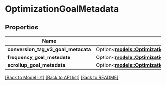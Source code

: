 # OptimizationGoalMetadata

## Properties

Name | Type | Description | Notes
------------ | ------------- | ------------- | -------------
**conversion_tag_v3_goal_metadata** | Option<[**models::OptimizationGoalMetadataConversionTagV3GoalMetadata**](OptimizationGoalMetadata_conversion_tag_v3_goal_metadata.md)> |  | [optional]
**frequency_goal_metadata** | Option<[**models::OptimizationGoalMetadataFrequencyGoalMetadata**](OptimizationGoalMetadata_frequency_goal_metadata.md)> |  | [optional]
**scrollup_goal_metadata** | Option<[**models::OptimizationGoalMetadataScrollupGoalMetadata**](OptimizationGoalMetadata_scrollup_goal_metadata.md)> |  | [optional]

[[Back to Model list]](../README.md#documentation-for-models) [[Back to API list]](../README.md#documentation-for-api-endpoints) [[Back to README]](../README.md)


